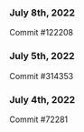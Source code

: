 ### July 8th, 2022

Commit #122208

### July 5th, 2022

Commit #314353


### July 4th, 2022

Commit #72281
